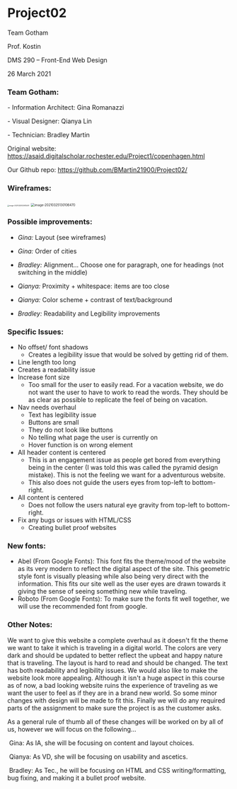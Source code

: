 # Project02

Team Gotham

Prof. Kostin

DMS 290 – Front-End Web Design

26 March 2021

  

### Team Gotham:

\-     Information Architect: Gina Romanazzi

\-     Visual Designer: Qianya Lin

\-     Technician: Bradley Martin

 

Original website: https://asaid.digitalscholar.rochester.edu/Project1/copenhagen.html

Our Github repo: https://github.com/BMartin21900/Project02/

 

### Wireframes:

<img src="C:\Users\brads\AppData\Roaming\Typora\typora-user-images\image-20210325125912491.png" alt="image-20210325125912491" style="zoom: 25%;" />



 <img src="C:\Users\brads\AppData\Roaming\Typora\typora-user-images\image-20210325130106470.png" alt="image-20210325130106470" style="zoom: 50%;" />

### Possible improvements:

- *Gina:* Layout (see wireframes)

- *Gina:* Order of cities

- *Bradley:* Alignment... Choose one for paragraph, one for headings (not switching in the middle)

- *Qianya:* Proximity + whitespace: items are too close

- *Qianya:* Color scheme + contrast of text/background 

- *Bradley:* Readability and Legibility improvements

### Specific Issues:

- No offset/ font shadows
  - Creates a legibility issue that would be solved by getting rid of them.
-  Line length too long
  - Creates a readability issue
- Increase font size
  - Too small for the user to easily read. For a vacation website, we do not want the user to have to work to read the words. They should be as clear as possible to replicate the feel of being on vacation.
- Nav needs overhaul
  - Text has legibility issue
  - Buttons are small
  - They do not look like buttons
  - No telling what page the user is currently on
  - Hover function is on wrong element
- All header content is centered
  - This is an engagement issue as people get bored from everything being in the center (I was told this was called the pyramid design mistake). This is not the feeling we want for a adventurous website.
  - This also does not guide the users eyes from top-left to bottom-right.
- All content is centered
  - Does not follow the users natural eye gravity from top-left to bottom-right.
- Fix any bugs or issues with HTML/CSS
  - Creating bullet proof websites

 

### New fonts:

- Abel (From Google Fonts): This font fits the theme/mood of the website as its very modern to reflect the digital aspect of the site. This geometric style font is visually pleasing while also being very direct with the information. This fits our site well as the user eyes are drawn towards it giving the sense of seeing something new while traveling.
- Roboto (From Google Fonts): To make sure the fonts fit well together, we will use the recommended font from google.



### Other Notes:

We want to give this website a complete overhaul as it doesn't fit the theme we want to take it which is traveling in a digital world. The colors are very dark and should be updated to better reflect the upbeat and happy nature that is traveling. The layout is hard to read and should be changed. The text has both readability and legibility issues. We would also like to make the website look more appealing. Although it isn't a huge aspect in this course as of now, a bad looking website ruins the experience of traveling as we want the user to feel as if they are in a brand new world. So some minor changes with design will be made to fit this. Finally we will do any required parts of the assignment to make sure the project is as the customer asks.

As a general rule of thumb all of these changes will be worked on by all of us, however we will focus on the following...

​	Gina: As IA, she will be focusing on content and layout choices. 

​	Qianya: As VD, she will be focusing on usability and ascetics.

​	Bradley: As Tec., he will be focusing on HTML and CSS writing/formatting, bug fixing, and making it a bullet proof website.